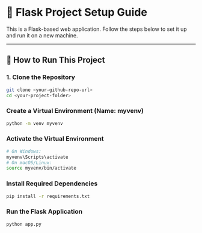 # 🐍 Flask Project Setup Guide

This is a Flask-based web application. Follow the steps below to set it up and run it on a new machine.

---

## 🚀 How to Run This Project

### 1. Clone the Repository
```bash
git clone <your-github-repo-url>
cd <your-project-folder>
```
### Create a Virtual Environment (Name: myvenv)
```bash
python -m venv myvenv
```
### Activate the Virtual Environment
```bash
# On Windows:
myvenv\Scripts\activate
# On macOS/Linux:
source myvenv/bin/activate
```
### Install Required Dependencies
```bash
pip install -r requirements.txt
```
### Run the Flask Application
```bash
python app.py
```



